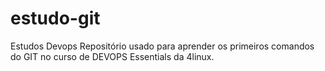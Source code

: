 # estudo-git
Estudos Devops
Repositório usado para aprender os primeiros comandos do GIT no curso de DEVOPS Essentials da 4linux. 
